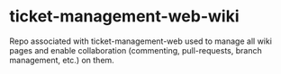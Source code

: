 # ticket-management-web-wiki

Repo associated with ticket-management-web used to manage all wiki pages and enable collaboration (commenting, pull-requests, branch management, etc.) on them.
